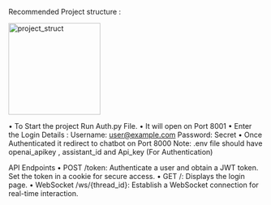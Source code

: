 Recommended Project structure :
  
<img width="181" alt="project_struct" src="https://github.com/user-attachments/assets/ff8b34bf-98ba-4c74-beba-1a0f27830d7d">

•	To Start the project Run Auth.py  File.
•	It will open on Port 8001 
•	Enter the Login Details :  Username: user@example.com    Password: Secret
•	Once Authenticated it redirect to chatbot on Port 8000
Note:  .env file should have openai_apikey , assistant_id  and Api_key (For Authentication)

API Endpoints
•	POST /token: Authenticate a user and obtain a JWT token. Set the token in a cookie for secure access.
•	GET /: Displays the login page.
•	WebSocket /ws/{thread_id}: Establish a WebSocket connection for real-time interaction.

